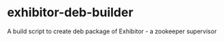exhibitor-deb-builder
=====================

A build script to create deb package of Exhibitor - a zookeeper supervisor